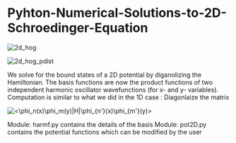 # Pyhton-Numerical-Solutions-to-2D-Schroedinger-Equation

![2d_hog](https://user-images.githubusercontent.com/20408792/75594952-37e72480-5a50-11ea-85ca-12e23b90650f.png)


![2d_hog_pdist](https://user-images.githubusercontent.com/20408792/75594954-39b0e800-5a50-11ea-9c18-429deae3ce20.png)

We solve for the bound states of a 2D potential by diganolizing the Hamiltonian. The basis functions are now
the product functions of two independent harmonic oscillator wavefunctions (for x- and y- variables). Computation is similar to what we did in the 1D case : Diagonlaize the matrix

<img src="https://latex.codecogs.com/svg.latex?<\phi_n(x)\phi_m(y)|H|\phi_{n'}(x)\phi_{m'}(y)>" title="<\phi_n(x)\phi_m(y)|H|\phi_{n'}(x)\phi_{m'}(y)>" />



Module: harmf.py contains the details of the basis
Module: pot2D.py contains the potential functions which can be modified by the user
